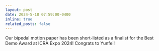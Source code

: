 ```yaml
---
layout: post
date: 2024-5-18 07:59:00-0400
inline: true
related_posts: false
---
```


Our bipedal motion paper has been short-listed as a finalist for the Best Demo Award at ICRA Expo 2024! Congrats to Yunfei!